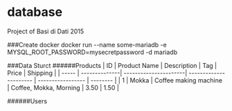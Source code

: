 database
=========
Project of Basi di Dati 2015


###Create docker
docker run --name some-mariadb -e MYSQL_ROOT_PASSWORD=mysecretpassword -d mariadb

###Data Sturct
######Products
|   ID  |  Product Name |   Description         |         Tag            |       Price       | Shipping |
| ----- | --------------| ----------------------| ---------------------- | ----------------- | -------- |
| 1     | Mokka         | Coffee making machine | Coffee, Mokka, Morning |       3.50        | 1.50     |

######Users


